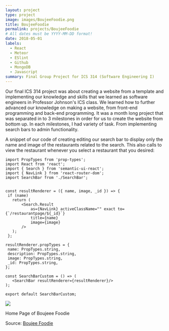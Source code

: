 ```yaml
---
layout: project
type: project
image: images/BoujeeFoodie.png
title: BoujeeFoodie
permalink: projects/BoujeeFoodie
# All dates must be YYYY-MM-DD format!
date: 2018-05-01
labels:
  - React
  - Meteor
  - ESlint
  - Github
  - MongoDB
  - Javascript
summary: Final Group Project for ICS 314 (Software Engineering I)
---
```


Our final ICS 314 project was about creating a website from a template and implementing our knowledge and skills that we learned as software engineers in Professor Johnson's ICS class. We learned how to further advanced our knowledge on making a website, from front-end programming and back-end programming. It was a month long project that was separated in to 3 milestones in order for us to create the website from bottom up. In each milestones, I had variety of task. From implementing search bars to admin functionality.

A snippet of our code of creating editing our search bar to display only the name and image of the restaurants related to the search. This also calls to view the restaurant whenever you select a restaurant that you desired:

    import PropTypes from 'prop-types';
    import React from 'react';
    import { Search } from 'semantic-ui-react';
    import { NavLink } from 'react-router-dom';
    import SearchBar from './SearchBar';
   
   
    const resultRenderer = ({ name, image, _id }) => {
     if (name)
       return (
           <Search.Result
               as={NavLink} activeClassName="" exact to={`/restaurantpage/${_id}`}
               title={name}
               image={image}
           />
       );
     };
   
    resultRenderer.propTypes = {
     name: PropTypes.string,
     description: PropTypes.string,
     image: PropTypes.string,
     _id: PropTypes.string,
    };
   
    const SearchBarCustom = () => (
       <SearchBar resultRenderer={resultRenderer}/>
    );
   
    export default SearchBarCustom;
  
 

<img class="ui floated squared image" src="../images/HomePage3.png">

Home Page of Boujeee Foodie

Source: <a href="https://boujeefoodie.github.io/"><i class="large github icon "></i>Boujee Foodie</a>


